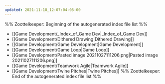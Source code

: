 ```yaml
---
updated: 2021-11-18_12:07:04-05:00
---
```

%% Zoottelkeeper: Beginning of the autogenerated index file list  %%
-  [[Game Development/_Index_of_Game Dev|_Index_of_Game Dev]]
-  [[Game Development/Dithered Drawing|Dithered Drawing]]
-  [[Game Development/Game Development|Game Development]]
-  [[Game Development/Game Loop|Game Loop]]
-  [[Game Development/Pasted image 20211027111206.png|Pasted image 20211027111206.png]]
-  [[Game Development/Teamwork Agile|Teamwork Agile]]
-  [[Game Development/Twine Pitches|Twine Pitches]]
%% Zoottelkeeper: End of the autogenerated index file list  %%

